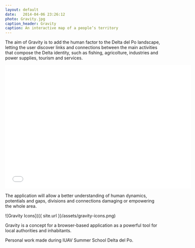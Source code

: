 ```yaml
---
layout: default
date:   2014-04-06 23:26:12
photo: Gravity.jpg
caption_header: Gravity
caption: An interactive map of a people’s territory
---
```


The aim of Gravity is to add the human factor to the Delta del Po landscape, letting the user discover links and connections between the main activities that compose the Delta identity, such as fishing, agricolture, industries and power supplies, tourism and services.

<iframe src="//player.vimeo.com/video/29311550?title=0&amp;byline=0&amp;portrait=0" width="600" height="400" frameborder="0" allowfullscreen="allowfullscreen"> </iframe>

The application will allow a better understanding of human dynamics, potentials and gaps, divisions and connections damaging or empowering the whole area.

![Gravity Icons]({{ site.url }}/assets/gravity-icons.png)

Gravity is a concept for a browser-based application as a powerful tool for local authorities and inhabitants.

Personal work made during IUAV Summer School Delta del Po.